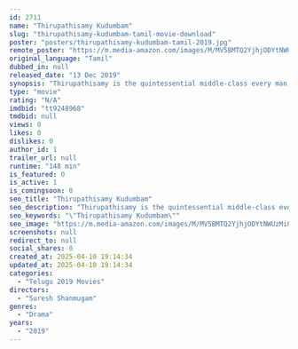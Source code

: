 ```yaml
---
id: 2711
name: "Thirupathisamy Kudumbam"
slug: "thirupathisamy-kudumbam-tamil-movie-download"
poster: "posters/thirupathisamy-kudumbam-tamil-2019.jpg"
remote_poster: "https://m.media-amazon.com/images/M/MV5BMTQ2YjhjODYtNWUzMi00Y2FjLThlNGUtNmUwZWUyYjQ0NGMxXkEyXkFqcGdeQXVyMTExMjM1NTYx._V1_SX300.jpg"
original_language: "Tamil"
dubbed_in: null
released_date: "13 Dec 2019"
synopsis: "Thirupathisamy is the quintessential middle-class every man. He makes a living as a cab driver, and leads a happy life with his wife and three children. However, things are about to change forever for them following an unexpected ..."
type: "movie"
rating: "N/A"
imdbid: "tt9248968"
tmdbid: null
views: 0
likes: 0
dislikes: 0
author_id: 1
trailer_url: null
runtime: "148 min"
is_featured: 0
is_active: 1
is_comingsoon: 0
seo_title: "Thirupathisamy Kudumbam"
seo_description: "Thirupathisamy is the quintessential middle-class every man. He makes a living as a cab driver, and leads a happy life with his wife and three children. However, things are about to change forever for them following an unexpected ..."
seo_keywords: "\"Thirupathisamy Kudumbam\""
seo_image: "https://m.media-amazon.com/images/M/MV5BMTQ2YjhjODYtNWUzMi00Y2FjLThlNGUtNmUwZWUyYjQ0NGMxXkEyXkFqcGdeQXVyMTExMjM1NTYx._V1_SX300.jpg"
screenshots: null
redirect_to: null
social_shares: 0
created_at: 2025-04-10 19:14:34
updated_at: 2025-04-10 19:14:34
categories:
  - "Telugu 2019 Movies"
directors:
  - "Suresh Shanmugam"
genres:
  - "Drama"
years:
  - "2019"
---
```

